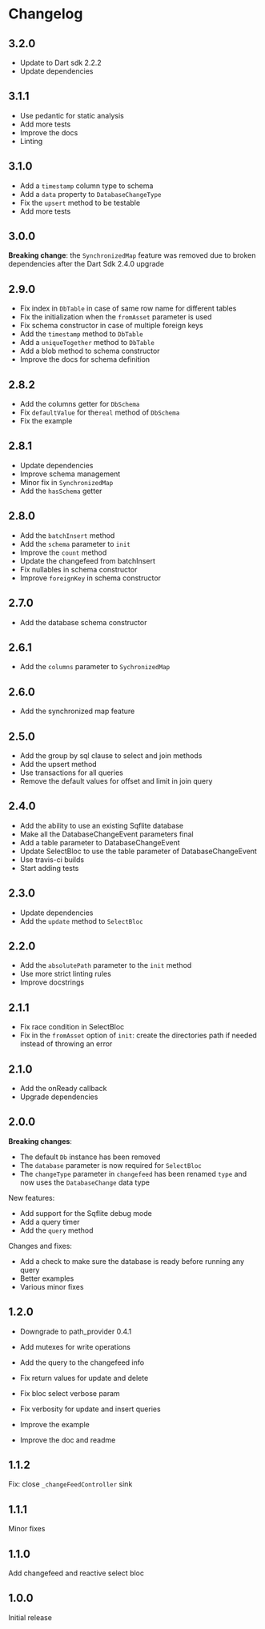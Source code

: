 # Changelog

## 3.2.0

- Update to Dart sdk 2.2.2
- Update dependencies

## 3.1.1

- Use pedantic for static analysis
- Add more tests
- Improve the docs
- Linting

## 3.1.0

- Add a `timestamp` column type to schema
- Add a `data` property to `DatabaseChangeType`
- Fix the `upsert` method to be testable
- Add more tests

## 3.0.0

**Breaking change**: the `SynchronizedMap` feature was removed due to broken dependencies after the Dart Sdk 2.4.0 upgrade

## 2.9.0

- Fix index in `DbTable` in case of same row name for different tables
- Fix the initialization when the `fromAsset` parameter is used
- Fix schema constructor in case of multiple foreign keys
- Add the `timestamp` method to `DbTable`
- Add a `uniqueTogether` method to `DbTable`
- Add a blob method to schema constructor
- Improve the docs for schema definition

## 2.8.2

- Add the columns getter for `DbSchema`
- Fix `defaultValue` for the`real` method of `DbSchema`
- Fix the example

## 2.8.1

- Update dependencies
- Improve schema management
- Minor fix in `SynchronizedMap`
- Add the `hasSchema` getter

## 2.8.0

- Add the `batchInsert` method
- Add the `schema` parameter to `init`
- Improve the `count` method
- Update the changefeed from batchInsert
- Fix nullables in schema constructor
- Improve `foreignKey` in schema constructor

## 2.7.0

- Add the database schema constructor

## 2.6.1

- Add the `columns` parameter to `SychronizedMap`

## 2.6.0

- Add the synchronized map feature

## 2.5.0

- Add the group by sql clause to select and join methods
- Add the upsert method
- Use transactions for all queries
- Remove the default values for offset and limit in join query

## 2.4.0

- Add the ability to use an existing Sqflite database
- Make all the DatabaseChangeEvent parameters final
- Add a table parameter to DatabaseChangeEvent
- Update SelectBloc to use the table parameter of DatabaseChangeEvent
- Use travis-ci builds
- Start adding tests 

## 2.3.0

- Update dependencies
- Add the `update` method to `SelectBloc`

## 2.2.0

- Add the `absolutePath` parameter to the `init` method
- Use more strict linting rules
- Improve docstrings

## 2.1.1

- Fix race condition in SelectBloc
- Fix in the `fromAsset` option of `init`: create the directories path if needed instead of throwing an error

## 2.1.0

- Add the onReady callback
- Upgrade dependencies

## 2.0.0

**Breaking changes**:

- The default `Db` instance has been removed
- The `database` parameter is now required for `SelectBloc`
- The `changeType` parameter in `changefeed` has been renamed `type` and now uses the `DatabaseChange` data type

New features:

- Add support for the Sqflite debug mode
- Add a query timer
- Add the `query` method

Changes and fixes:

- Add a check to make sure the database is ready before running any query
- Better examples
- Various minor fixes


## 1.2.0

- Downgrade to path_provider 0.4.1
- Add mutexes for write operations
- Add the query to the changefeed info

- Fix return values for update and delete
- Fix bloc select verbose param
- Fix verbosity for update and insert queries
- Improve the example
- Improve the doc and readme

## 1.1.2

Fix: close `_changeFeedController` sink

## 1.1.1

Minor fixes

## 1.1.0

Add changefeed and reactive select bloc

## 1.0.0

Initial release

